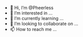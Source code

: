- 👋 Hi, I’m @Pheerless
- 👀 I’m interested in ...
- 🌱 I’m currently learning ...
- 💞️ I’m looking to collaborate on ...
- 📫 How to reach me ...

<!---
Pheerless/Pheerless is a ✨ special ✨ repository because its `README.md` (this file) appears on your GitHub profile.
You can click the Preview link to take a look at your changes.
--->

